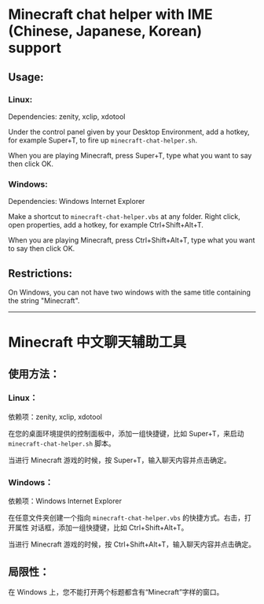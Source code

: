 Minecraft chat helper with IME (Chinese, Japanese, Korean) support
==================================================================

## Usage:

### Linux:

Dependencies: zenity, xclip, xdotool

Under the control panel given by your Desktop Environment, add a hotkey, for
example Super+T, to fire up `minecraft-chat-helper.sh`.

When you are playing Minecraft, press Super+T, type what you want to say then
click OK.

### Windows:

Dependencies: Windows Internet Explorer

Make a shortcut to `minecraft-chat-helper.vbs` at any folder. Right click, open
properties, add a hotkey, for example Ctrl+Shift+Alt+T.

When you are playing Minecraft, press Ctrl+Shift+Alt+T, type what you want to
say then click OK.

## Restrictions:

On Windows, you can not have two windows with the same title containing the
string "Minecraft".

------------------------------------------------------------------------------

Minecraft 中文聊天辅助工具
==========================

## 使用方法：

### Linux：

依赖项：zenity, xclip, xdotool

在您的桌面环境提供的控制面板中，添加一组快捷键，比如 Super+T，来启动
`minecraft-chat-helper.sh` 脚本。

当进行 Minecraft 游戏的时候，按 Super+T，输入聊天内容并点击确定。

### Windows：

依赖项：Windows Internet Explorer

在任意文件夹创建一个指向 `minecraft-chat-helper.vbs` 的快捷方式。右击，打开属性
对话框，添加一组快捷键，比如 Ctrl+Shift+Alt+T。

当进行 Minecraft 游戏的时候，按 Ctrl+Shift+Alt+T，输入聊天内容并点击确定。

## 局限性：

在 Windows 上，您不能打开两个标题都含有“Minecraft”字样的窗口。
